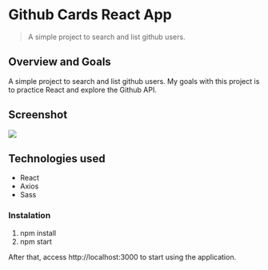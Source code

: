 # Github Cards React App

> A simple project to search and list github users.

## Overview and Goals
A simple project to search and list github users. My goals with this project is to practice React and explore the Github API.

## Screenshot
![](https://i.ibb.co/nwcz88T/Captura-de-tela-de-2020-04-07-13-42-46.png)

## Technologies used
- React
- Axios
- Sass

### Instalation
1. npm install
2. npm start

After that, access http://localhost:3000 to start using the application.


